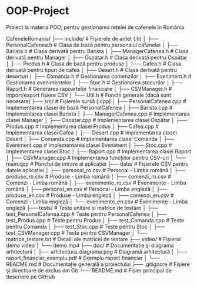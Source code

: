 # OOP-Project
Proiect la materia POO, pentru gestionarea rețelei de cafenele în România

CafeneleRomania/
├── include/                 # Fișierele de antet (.h)
│   ├── PersonalCafenea.h    # Clasa de bază pentru personalul cafenelei
│   ├── Barista.h            # Clasa derivată pentru Barista
│   ├── ManagerCafenea.h     # Clasa derivată pentru Manager
│   ├── Ospatar.h            # Clasa derivată pentru Ospătar
│   ├── Produs.h             # Clasa de bază pentru produse
│   ├── Cafea.h              # Clasa derivată pentru tipuri de cafea
│   ├── Desert.h             # Clasa derivată pentru deserturi
│   ├── Comanda.h            # Gestionarea comenzilor
│   ├── Eveniment.h          # Gestionarea evenimentelor
│   ├── Stoc.h               # Gestionarea stocurilor
│   ├── Raport.h             # Generarea rapoartelor financiare
│   ├── CSVManager.h         # Import/export fișiere CSV
│   └── Util.h               # Funcții generale (dacă sunt necesare)
├── src/                     # Fișierele sursă (.cpp)
│   ├── PersonalCafenea.cpp  # Implementarea clasei de bază PersonalCafenea
│   ├── Barista.cpp          # Implementarea clasei Barista
│   ├── ManagerCafenea.cpp   # Implementarea clasei Manager
│   ├── Ospatar.cpp          # Implementarea clasei Ospătar
│   ├── Produs.cpp           # Implementarea clasei Produs
│   ├── Cafea.cpp            # Implementarea clasei Cafea
│   ├── Desert.cpp           # Implementarea clasei Desert
│   ├── Comanda.cpp          # Implementarea clasei Comanda
│   ├── Eveniment.cpp        # Implementarea clasei Eveniment
│   ├── Stoc.cpp             # Implementarea clasei Stoc
│   ├── Raport.cpp           # Implementarea clasei Raport
│   ├── CSVManager.cpp       # Implementarea funcțiilor pentru CSV-uri
│   └── main.cpp             # Punctul de intrare al aplicației
├── data/                    # Fișierele CSV pentru datele aplicației
│   ├── personal_ro.csv      # Personal - Limba română
│   ├── produse_ro.csv       # Produse - Limba română
│   ├── comenzi_ro.csv       # Comenzi - Limba română
│   ├── evenimente_ro.csv    # Evenimente - Limba română
│   ├── personal_en.csv      # Personal - Limba engleză
│   ├── produse_en.csv       # Produse - Limba engleză
│   ├── comenzi_en.csv       # Comenzi - Limba engleză
│   └── evenimente_en.csv    # Evenimente - Limba engleză
├── tests/                   # Teste unitare și matrice de testare
│   ├── test_PersonalCafenea.cpp  # Teste pentru PersonalCafenea
│   ├── test_Produs.cpp          # Teste pentru Produs
│   ├── test_Comanda.cpp         # Teste pentru Comanda
│   ├── test_Stoc.cpp            # Teste pentru Stoc
│   ├── test_CSVManager.cpp      # Teste pentru CSVManager
│   └── matrice_testare.txt      # Detalii ale matricei de testare
├── video/                   # Fișierul demo video
│   └── demo.mp4
├── doc/                     # Documentație și diagrama arhitecturii
│   ├── arhitectura_diagrama.png  # Diagramă arhitectură
│   ├── raport_financiar_exemplu.pdf # Exemplu raport financiar
│   └── README.md            # Documentație generală a proiectului
├── .gitignore               # Fișiere și directoare de exclus din Git
└── README.md                # Fișier principal de descriere pe GitHub
